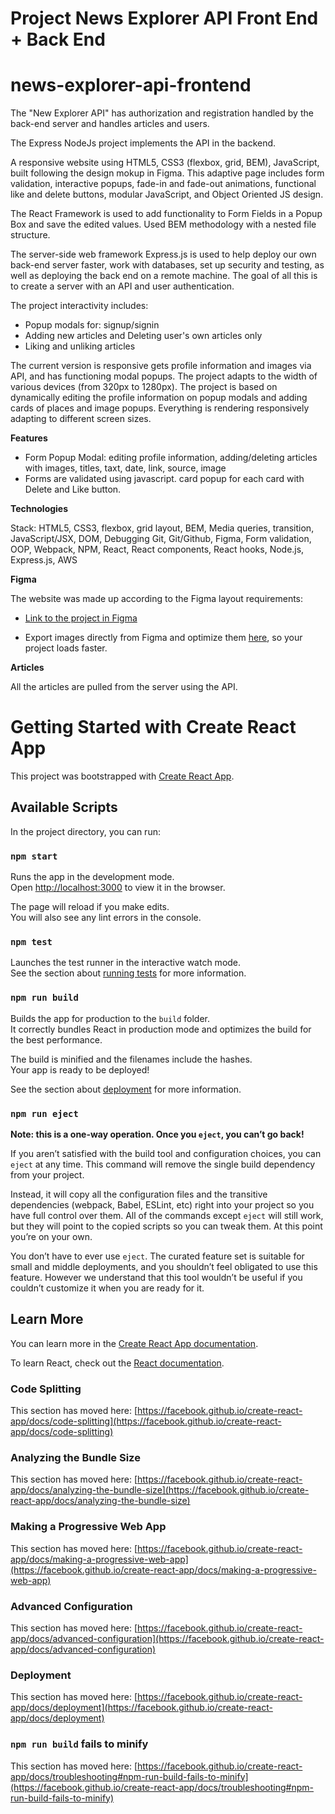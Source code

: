 # Project  News Explorer API Front End + Back End


# news-explorer-api-frontend
The "New Explorer API" has authorization and registration handled by the back-end server and handles articles and users. 



The Express NodeJs project implements the API in the backend.

A responsive website using HTML5, CSS3 (flexbox, grid, BEM), JavaScript, built following the design mokup in Figma.
This adaptive page includes form validation, interactive popups, fade-in and fade-out animations, functional like and delete buttons, modular JavaScript, and Object Oriented JS design.

The React Framework is used to add functionality to Form Fields in a Popup Box and save the edited values. Used BEM methodology with a nested file structure.

The server-side web framework Express.js is used to help deploy our own back-end server faster, work with databases, set up security and testing, as well as deploying the back end on a remote machine. The goal of all this is to create a server with an API and user authentication.

The project interactivity includes:

- Popup modals for: signup/signin
- Adding new articles and Deleting user's own articles only
- Liking and unliking articles

The current version is responsive gets profile information and images via API, and has functioning modal popups.
The project adapts to the width of various devices (from 320px to 1280px). The project is based on dynamically editing the profile information on popup modals and adding cards of places and image popups. Everything is rendering responsively adapting to different screen sizes.

**Features**

- Form Popup Modal: editing profile information, adding/deleting articles with images, titles, taxt, date, link, source, image
- Forms are validated using javascript. card popup for each card with Delete and Like button.

**Technologies**

Stack: HTML5, CSS3, flexbox, grid layout, BEM, Media queries, transition, JavaScript/JSX, DOM, Debugging Git, Git/Github, Figma, Form validation, OOP, Webpack, NPM, React, React components, React hooks, Node.js, Express.js, AWS

**Figma**

The website was made up according to the Figma layout requirements:

- [Link to the project in Figma](https://www.figma.com/file/z1bxDn7eBEDlsDhnZ9dtin/Your-Final-Project?node-id=0%3A1)

- Export images directly from Figma and optimize them [here](https://tinypng.com/), so your project loads faster.

**Articles**

All the articles are pulled from the server using the API.


# Getting Started with Create React App

This project was bootstrapped with [Create React App](https://github.com/facebook/create-react-app).

## Available Scripts

In the project directory, you can run:

### `npm start`

Runs the app in the development mode.\
Open [http://localhost:3000](http://localhost:3000) to view it in the browser.

The page will reload if you make edits.\
You will also see any lint errors in the console.

### `npm test`

Launches the test runner in the interactive watch mode.\
See the section about [running tests](https://facebook.github.io/create-react-app/docs/running-tests) for more information.

### `npm run build`

Builds the app for production to the `build` folder.\
It correctly bundles React in production mode and optimizes the build for the best performance.

The build is minified and the filenames include the hashes.\
Your app is ready to be deployed!

See the section about [deployment](https://facebook.github.io/create-react-app/docs/deployment) for more information.

### `npm run eject`

**Note: this is a one-way operation. Once you `eject`, you can’t go back!**

If you aren’t satisfied with the build tool and configuration choices, you can `eject` at any time. This command will remove the single build dependency from your project.

Instead, it will copy all the configuration files and the transitive dependencies (webpack, Babel, ESLint, etc) right into your project so you have full control over them. All of the commands except `eject` will still work, but they will point to the copied scripts so you can tweak them. At this point you’re on your own.

You don’t have to ever use `eject`. The curated feature set is suitable for small and middle deployments, and you shouldn’t feel obligated to use this feature. However we understand that this tool wouldn’t be useful if you couldn’t customize it when you are ready for it.

## Learn More

You can learn more in the [Create React App documentation](https://facebook.github.io/create-react-app/docs/getting-started).

To learn React, check out the [React documentation](https://reactjs.org/).

### Code Splitting

This section has moved here: [https://facebook.github.io/create-react-app/docs/code-splitting](https://facebook.github.io/create-react-app/docs/code-splitting)

### Analyzing the Bundle Size

This section has moved here: [https://facebook.github.io/create-react-app/docs/analyzing-the-bundle-size](https://facebook.github.io/create-react-app/docs/analyzing-the-bundle-size)

### Making a Progressive Web App

This section has moved here: [https://facebook.github.io/create-react-app/docs/making-a-progressive-web-app](https://facebook.github.io/create-react-app/docs/making-a-progressive-web-app)

### Advanced Configuration

This section has moved here: [https://facebook.github.io/create-react-app/docs/advanced-configuration](https://facebook.github.io/create-react-app/docs/advanced-configuration)

### Deployment

This section has moved here: [https://facebook.github.io/create-react-app/docs/deployment](https://facebook.github.io/create-react-app/docs/deployment)

### `npm run build` fails to minify

This section has moved here: [https://facebook.github.io/create-react-app/docs/troubleshooting#npm-run-build-fails-to-minify](https://facebook.github.io/create-react-app/docs/troubleshooting#npm-run-build-fails-to-minify)
